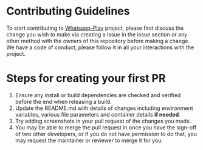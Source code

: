 # Contributing Guidelines

To start contributing to [Whatsapp-Play](https://github.com/rpotter12/whatsapp-play) project, please first discuss the change you wish to make via creating a issue 
in the issue section or any other method with the owners of this repository before making a change.<br />
We have a code of conduct, please follow it in all your interactions with the project.<br />

# Steps for creating your first PR

1. Ensure any install or build dependencies are checked and verified before the end when releasing a build.<br />
2. Update the README.md with details of changes including environment variables, various file parameters and container details **if needed**.<br />
3. Try adding screenshots in your pull request of the changes you made.
4. You may be able to merge the pull request in once you have the sign-off of two other developers, or if you do not have permission to do that, you may request the maintainer or reviewer to merge it for you.
